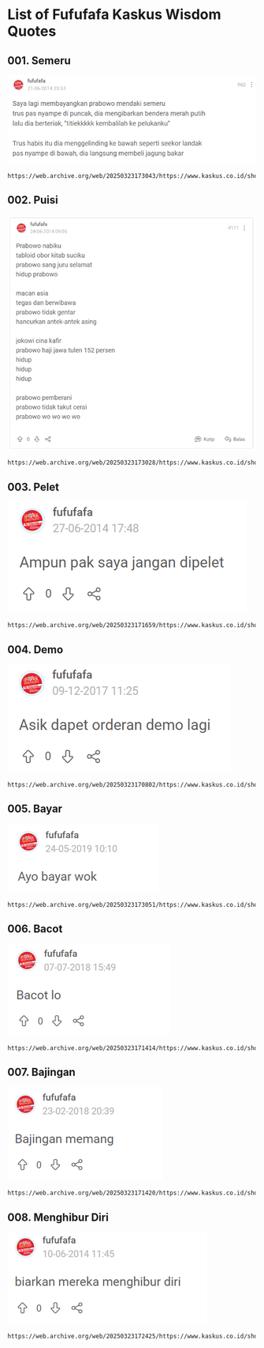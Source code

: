 # List of Fufufafa Kaskus Wisdom Quotes

##  001. Semeru

![001](img/001.png)

```
https://web.archive.org/web/20250323173043/https://www.kaskus.co.id/show_post/53a5b7f6bccb17ea3b8b4664
```

##  002. Puisi

![002](img/002.png)

```
https://web.archive.org/web/20250323173028/https://www.kaskus.co.id/show_post/53a8dcfc1a99754f578b458c
```

##  003. Pelet

![003](img/003.png)

```
https://web.archive.org/web/20250323171659/https://www.kaskus.co.id/show_post/53ad4befd675d43d428b45d5
```

##  004. Demo

![004](img/004.png)

```
https://web.archive.org/web/20250323170802/https://www.kaskus.co.id/show_post/5a2b65ad1cbfaa76528b4568
```

##  005. Bayar

![005](img/005.png)

```
https://web.archive.org/web/20250323173051/https://www.kaskus.co.id/show_post/5ce760a2eaab257b81272dba
```

##  006. Bacot

![006](img/006.png)

```
https://web.archive.org/web/20250323171414/https://www.kaskus.co.id/show_post/5b407eb4d44f9f437b8b456a
```

##  007. Bajingan

![007](img/007.png)

```
https://web.archive.org/web/20250323171420/https://www.kaskus.co.id/show_post/5a901975642eb64f538b4570
```

##  008. Menghibur Diri

![008](img/008.png)

```
https://web.archive.org/web/20250323172425/https://www.kaskus.co.id/show_post/53968d6f138b4627448b4730
```
